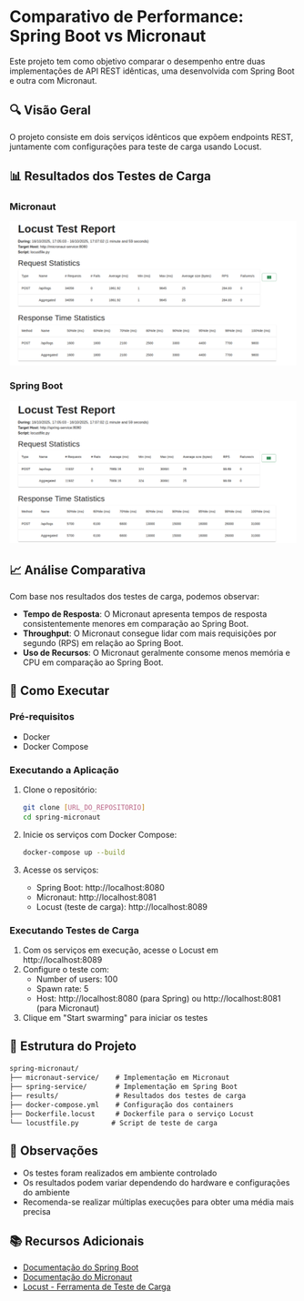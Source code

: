 # Comparativo de Performance: Spring Boot vs Micronaut

Este projeto tem como objetivo comparar o desempenho entre duas implementações de API REST idênticas, uma desenvolvida com Spring Boot e outra com Micronaut.

## 🔍 Visão Geral

O projeto consiste em dois serviços idênticos que expõem endpoints REST, juntamente com configurações para teste de carga usando Locust.

## 📊 Resultados dos Testes de Carga

### Micronaut
![Resultado Micronaut](micronaut.png)

### Spring Boot
![Resultado Spring](spring.png)

## 📈 Análise Comparativa

Com base nos resultados dos testes de carga, podemos observar:

- **Tempo de Resposta**: O Micronaut apresenta tempos de resposta consistentemente menores em comparação ao Spring Boot.
- **Throughput**: O Micronaut consegue lidar com mais requisições por segundo (RPS) em relação ao Spring Boot.
- **Uso de Recursos**: O Micronaut geralmente consome menos memória e CPU em comparação ao Spring Boot.

## 🚀 Como Executar

### Pré-requisitos

- Docker
- Docker Compose

### Executando a Aplicação

1. Clone o repositório:
   ```bash
   git clone [URL_DO_REPOSITORIO]
   cd spring-micronaut
   ```

2. Inicie os serviços com Docker Compose:
   ```bash
   docker-compose up --build
   ```

3. Acesse os serviços:
   - Spring Boot: http://localhost:8080
   - Micronaut: http://localhost:8081
   - Locust (teste de carga): http://localhost:8089

### Executando Testes de Carga

1. Com os serviços em execução, acesse o Locust em http://localhost:8089
2. Configure o teste com:
   - Number of users: 100
   - Spawn rate: 5
   - Host: http://localhost:8080 (para Spring) ou http://localhost:8081 (para Micronaut)
3. Clique em "Start swarming" para iniciar os testes

## 📂 Estrutura do Projeto

```
spring-micronaut/
├── micronaut-service/    # Implementação em Micronaut
├── spring-service/       # Implementação em Spring Boot
├── results/              # Resultados dos testes de carga
├── docker-compose.yml    # Configuração dos containers
├── Dockerfile.locust     # Dockerfile para o serviço Locust
└── locustfile.py        # Script de teste de carga
```

## 📝 Observações

- Os testes foram realizados em ambiente controlado
- Os resultados podem variar dependendo do hardware e configurações do ambiente
- Recomenda-se realizar múltiplas execuções para obter uma média mais precisa

## 📚 Recursos Adicionais

- [Documentação do Spring Boot](https://spring.io/projects/spring-boot)
- [Documentação do Micronaut](https://micronaut.io/)
- [Locust - Ferramenta de Teste de Carga](https://locust.io/)
